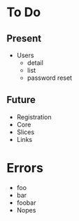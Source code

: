 # To Do

## Present

-   Users
    -   detail
    -   list
    -   password reset

## Future

-   Registration
-   Core
-   Slices
-   Links

# Errors

-   foo
-   bar
-   foobar
-   Nopes
